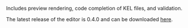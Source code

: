 Includes preview rendering, code completion of KEL files, and validation.

The latest release of the editor is 0.4.0 and can be downloaded [here](https://sourceforge.net/projects/knitml/files/pattern-editor/0.4.0/).